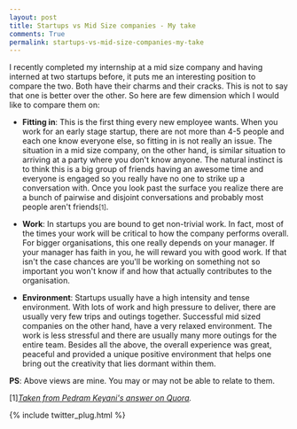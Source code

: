 ```yaml
---
layout: post
title: Startups vs Mid Size companies - My take
comments: True
permalink: startups-vs-mid-size-companies-my-take
---
```


I recently completed my internship at a mid size company and having interned at two startups before, it puts me an interesting position to compare the two. Both have their charms and their cracks. This is not to say that one is better over the other.<!--more--> So here are few dimension which I would like to compare them on: 

- __Fitting in__:
This is the first thing every new employee wants. When you work for an early stage startup, there are not more than 4-5 people and each one know everyone else, so fitting in is not really an issue. The situation in a mid size company, on the other hand, is similar situation to arriving at a party where you don't know anyone. The natural instinct is to think this is a big group of friends having an awesome time and everyone is engaged so you really have no one to strike up a conversation with. Once you look past the surface you realize there are a bunch of pairwise and disjoint conversations and probably most people aren't friends<small>[1]</small>.

- __Work__:
In startups you are bound to get non-trivial work. In fact, most of the times your work will be critical to how the company performs overall. For bigger organisations, this one really depends on your manager. If your manager has faith in you, he will reward you with good work. If that isn't the case chances are you'll be working on something not so important you won't know if and how that actually contributes to the organisation.

- __Environment__:
Startups usually have a high intensity and tense environment. With lots of work and high pressure to deliver, there are usually very few trips and outings together. Successful mid sized companies on the other hand, have a very relaxed environment. The work is less stressful and there are usually many more outings for the entire team.
Besides all the above, the overall experience was great, peaceful and provided a unique positive environment that helps one bring out the creativity that lies dormant within them. 

**PS**: Above views are mine. You may or may not be able to relate to them.

[1]*[Taken from Pedram Keyani's answer on Quora](http://www.quora.com/How-do-I-quickly-fit-into-a-new-job/answer/Pedram-Keyani).* 

{% include twitter_plug.html %}
